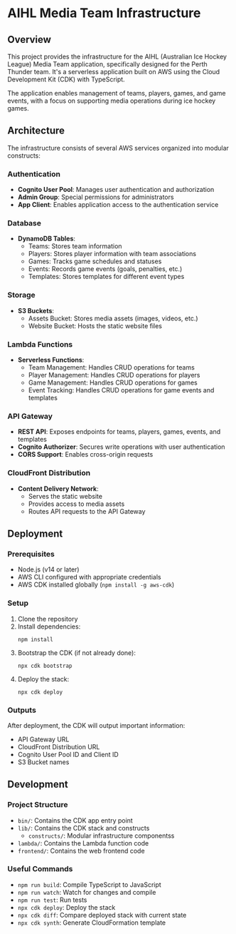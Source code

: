 # AIHL Media Team Infrastructure

## Overview
This project provides the infrastructure for the AIHL (Australian Ice Hockey League) Media Team application, specifically designed for the Perth Thunder team. It's a serverless application built on AWS using the Cloud Development Kit (CDK) with TypeScript.

The application enables management of teams, players, games, and game events, with a focus on supporting media operations during ice hockey games.

## Architecture

The infrastructure consists of several AWS services organized into modular constructs:

### Authentication
- **Cognito User Pool**: Manages user authentication and authorization
- **Admin Group**: Special permissions for administrators
- **App Client**: Enables application access to the authentication service

### Database
- **DynamoDB Tables**:
  - Teams: Stores team information
  - Players: Stores player information with team associations
  - Games: Tracks game schedules and statuses
  - Events: Records game events (goals, penalties, etc.)
  - Templates: Stores templates for different event types

### Storage
- **S3 Buckets**:
  - Assets Bucket: Stores media assets (images, videos, etc.)
  - Website Bucket: Hosts the static website files

### Lambda Functions
- **Serverless Functions**:
  - Team Management: Handles CRUD operations for teams
  - Player Management: Handles CRUD operations for players
  - Game Management: Handles CRUD operations for games
  - Event Tracking: Handles CRUD operations for game events and templates

### API Gateway
- **REST API**: Exposes endpoints for teams, players, games, events, and templates
- **Cognito Authorizer**: Secures write operations with user authentication
- **CORS Support**: Enables cross-origin requests

### CloudFront Distribution
- **Content Delivery Network**:
  - Serves the static website
  - Provides access to media assets
  - Routes API requests to the API Gateway

## Deployment

### Prerequisites
- Node.js (v14 or later)
- AWS CLI configured with appropriate credentials
- AWS CDK installed globally (`npm install -g aws-cdk`)

### Setup
1. Clone the repository
2. Install dependencies:
   ```
   npm install
   ```
3. Bootstrap the CDK (if not already done):
   ```
   npx cdk bootstrap
   ```
4. Deploy the stack:
   ```
   npx cdk deploy
   ```

### Outputs
After deployment, the CDK will output important information:
- API Gateway URL
- CloudFront Distribution URL
- Cognito User Pool ID and Client ID
- S3 Bucket names

## Development

### Project Structure
- `bin/`: Contains the CDK app entry point
- `lib/`: Contains the CDK stack and constructs
  - `constructs/`: Modular infrastructure componentss
- `lambda/`: Contains the Lambda function code
- `frontend/`: Contains the web frontend code

### Useful Commands
- `npm run build`: Compile TypeScript to JavaScript
- `npm run watch`: Watch for changes and compile
- `npm run test`: Run tests
- `npx cdk deploy`: Deploy the stack
- `npx cdk diff`: Compare deployed stack with current state
- `npx cdk synth`: Generate CloudFormation template
